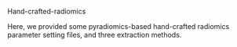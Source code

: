 Hand-crafted-radiomics

Here, we provided some pyradiomics-based hand-crafted radiomics parameter setting files, and three extraction methods.
